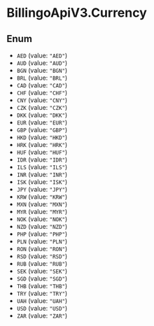 # BillingoApiV3.Currency

## Enum

* `AED` (value: `"AED"`)
* `AUD` (value: `"AUD"`)
* `BGN` (value: `"BGN"`)
* `BRL` (value: `"BRL"`)
* `CAD` (value: `"CAD"`)
* `CHF` (value: `"CHF"`)
* `CNY` (value: `"CNY"`)
* `CZK` (value: `"CZK"`)
* `DKK` (value: `"DKK"`)
* `EUR` (value: `"EUR"`)
* `GBP` (value: `"GBP"`)
* `HKD` (value: `"HKD"`)
* `HRK` (value: `"HRK"`)
* `HUF` (value: `"HUF"`)
* `IDR` (value: `"IDR"`)
* `ILS` (value: `"ILS"`)
* `INR` (value: `"INR"`)
* `ISK` (value: `"ISK"`)
* `JPY` (value: `"JPY"`)
* `KRW` (value: `"KRW"`)
* `MXN` (value: `"MXN"`)
* `MYR` (value: `"MYR"`)
* `NOK` (value: `"NOK"`)
* `NZD` (value: `"NZD"`)
* `PHP` (value: `"PHP"`)
* `PLN` (value: `"PLN"`)
* `RON` (value: `"RON"`)
* `RSD` (value: `"RSD"`)
* `RUB` (value: `"RUB"`)
* `SEK` (value: `"SEK"`)
* `SGD` (value: `"SGD"`)
* `THB` (value: `"THB"`)
* `TRY` (value: `"TRY"`)
* `UAH` (value: `"UAH"`)
* `USD` (value: `"USD"`)
* `ZAR` (value: `"ZAR"`)
